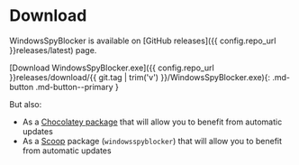 # Download

WindowsSpyBlocker is available on [GitHub releases]({{ config.repo_url }}releases/latest) page.

[Download WindowsSpyBlocker.exe]({{ config.repo_url }}releases/download/{{ git.tag | trim('v') }}/WindowsSpyBlocker.exe){: .md-button .md-button--primary }

But also:

* As a [Chocolatey package](https://chocolatey.org/packages/windowsspyblocker) that will allow you to benefit from automatic updates
* As a [Scoop](https://scoop.sh/) package (`windowsspyblocker`) that will allow you to benefit from automatic updates
